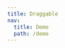 ```yaml
---
title: Draggable
nav:
  title: Demo
  path: /demo
---
```


<code src="../examples/draggable.jsx"></code>
